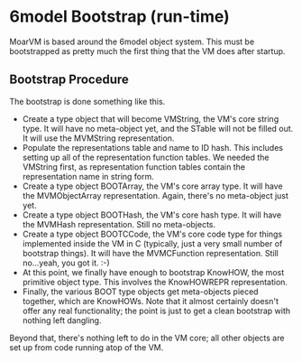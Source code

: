 # 6model Bootstrap (run-time)
MoarVM is based around the 6model object system. This must be bootstrapped as
pretty much the first thing that the VM does after startup.

## Bootstrap Procedure
The bootstrap is done something like this.

* Create a type object that will become VMString, the VM's core string type.
  It will have no meta-object yet, and the STable will not be filled out. It
  will use the MVMString representation.
* Populate the representations table and name to ID hash. This includes setting
  up all of the representation function tables. We needed the VMString first, as
  representation function tables contain the representation name in string form.
* Create a type object BOOTArray, the VM's core array type. It will have the
  MVMObjectArray representation. Again, there's no meta-object just yet.
* Create a type object BOOTHash, the VM's core hash type. It will have the
  MVMHash representation. Still no meta-objects.
* Create a type object BOOTCCode, the VM's core code type for things implemented
  inside the VM in C (typically, just a very small number of bootstrap things).
  It will have the MVMCFunction representation. Still no...yeah, you got it. :-)
* At this point, we finally have enough to bootstrap KnowHOW, the most primitive
  object type. This involves the KnowHOWREPR representation.
* Finally, the various BOOT type objects get meta-objects pieced together,
  which are KnowHOWs. Note that it almost certainly doesn't offer any real
  functionality; the point is just to get a clean bootstrap with nothing
  left dangling.

Beyond that, there's nothing left to do in the VM core; all other objects are
set up from code running atop of the VM.
